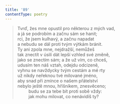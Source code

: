 ```yaml
---
title: '89'
contentType: poetry
---
```


> Tvrď, žes mne opustil pro některou z mých vad,  
> a já se podrobím a začnu sám se hanit;  
> rci, že jsem kulhavý, a začnu napadat  
> a nebudu se dál proti tvým výtkám bránit.  
> Ty ani zpola mne, nejdražší, nemůžeš  
> tak znectít v úsilí dát lepší vzhled své změně,  
> jako se znectím sám; a že už vím, co chceš,  
> udusím ten náš vztah, odejdu odcizeně,  
> vyhnu se navždycky tvým cestám a mé rty  
> už nikdy neřeknou tvé milované jméno,  
> aby snad při zmínce o našem přátelství  
> nebylo ještě mnou, hříšníkem, znesvěceno;  
>          budu se za tebe bít proti sobě vždy:  
>          jak mohu milovat, co nenávidíš ty?
